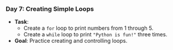 ### **Day 7: Creating Simple Loops**
- **Task**: 
  - Create a `for` loop to print numbers from 1 through 5.
  - Create a `while` loop to print `"Python is fun!"` three times.
- **Goal**: Practice creating and controlling loops.


